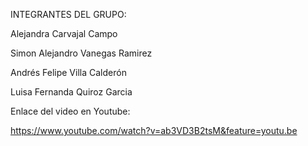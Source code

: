 INTEGRANTES DEL GRUPO:

Alejandra Carvajal Campo


Simon Alejandro Vanegas Ramirez


Andrés Felipe Villa Calderón


Luisa Fernanda Quiroz Garcia   



Enlace del video en Youtube:

https://www.youtube.com/watch?v=ab3VD3B2tsM&feature=youtu.be
